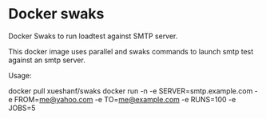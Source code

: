 Docker swaks
============

Docker Swaks to run loadtest against SMTP server. 

This docker image uses parallel and swaks commands to launch smtp test against 
an smtp server. 

Usage:

docker pull xueshanf/swaks
docker run -n <fqdn> -e SERVER=smtp.example.com -e FROM=me@yahoo.com -e TO=me@example.com -e RUNS=100 -e JOBS=5 
